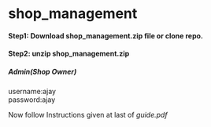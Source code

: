 # shop_management
#### Step1: Download shop_management.zip file or clone repo.
#### Step2: unzip shop_management.zip

##### Admin(Shop Owner)</br>
username:ajay</br>
password:ajay

Now follow Instructions given at last of *guide.pdf*
